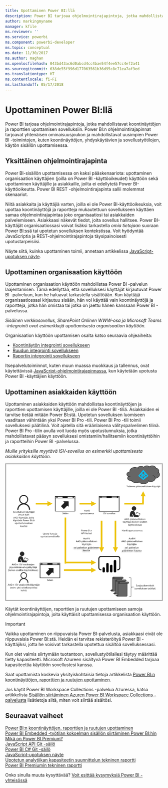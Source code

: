 ```yaml
---
title: Upottaminen Power BI:llä
description: Power BI tarjoaa ohjelmointirajapintoja, jotka mahdollistavat koontinäyttöjen ja raporttien upottamisen sovelluksiin.
author: markingmyname
manager: kfile
ms.reviewer: ''
ms.service: powerbi
ms.component: powerbi-developer
ms.topic: conceptual
ms.date: 11/30/2017
ms.author: maghan
ms.openlocfilehash: 043bd43ac6d0abcd4cc4bae54f4ee57cc4ef2a41
ms.sourcegitcommit: 638de55f996d177063561b36d95c8c71ea7af3ed
ms.translationtype: HT
ms.contentlocale: fi-FI
ms.lasthandoff: 05/17/2018
---
```

# <a name="embedding-with-power-bi"></a>Upottaminen Power BI:llä
Power BI tarjoaa ohjelmointirajapintoja, jotka mahdollistavat koontinäyttöjen ja raporttien upottamisen sovelluksiin. Power BI:n ohjelmointirajapinnat tarjoavat yhtenäisen ominaisuusjoukon ja mahdollistavat uusimpien Power BI -toimintojen, kuten koontinäyttöjen, yhdyskäytävien ja sovellustyötilojen, käytön sisällön upottamisessa.

## <a name="a-single-api"></a>Yksittäinen ohjelmointirajapinta
Power BI-sisällön upottamisessa on kaksi pääskenaariota:  upottaminen organisaation käyttäjien (joilla on Power BI -käyttöoikeudet) käyttöön sekä upottaminen käyttäjille ja asiakkaille, joilta ei edellytetä Power BI-käyttöoikeutta. Power BI REST -ohjelmointirajapinta sallii molemmat skenaariot. 

Niitä asiakkaita ja käyttäjiä varten, joilla ei ole Power BI-käyttöoikeuksia, voit upottaa koontinäyttöjä ja raportteja mukautettuun sovellukseen käyttäen samaa ohjelmointirajapintaa joko organisaatiosi tai asiakkaiden palvelemiseen. Asiakkaasi näkevät tiedot, joita sovellus hallitsee. Power BI-käyttäjät organisaatiossasi voivat lisäksi tarkastella *omia tietojaan* suoraan Power BI:ssä tai upotetun sovelluksen kontekstissa. Voit hyödyntää JavaScriptia ja REST-ohjelmointirajapintoja täysipainoisesti upotustarpeisiisi.

Näyte siitä, kuinka upottaminen toimii, annetaan artikkelissa [JavaScript-upotuksen näyte](https://microsoft.github.io/PowerBI-JavaScript/demo/).

## <a name="embedding-for-your-organization"></a>Upottaminen organisaation käyttöön
Upottaminen organisaation käyttöön mahdollistaa Power BI -palvelun laajentamisen. Tämä edellyttää, että sovelluksesi käyttäjät kirjautuvat Power BI -palveluun, kun he haluavat tarkastella sisältöään. Kun käyttäjä organisaatiossasi kirjautuu sisään, hän voi käyttää vain koontinäyttöjä ja raportteja, jotka hän omistaa tai jotka on jaettu hänen kanssaan Power BI -palvelussa. 

*Sisäinen verkkosovellus, SharePoint Onlinen WWW-osa ja Microsoft Teams -integrointi ovat esimerkkejä upottamisesta organisaation käyttöön.*

Organisaation käyttöön upottamisen osalta katso seuraavia ohjeaiheita:

* [Koontinäytön integrointi sovellukseen](integrate-dashboard.md)
* [Ruudun integrointi sovellukseen](integrate-tile.md)
* [Raportin integrointi sovellukseen](integrate-report.md)

Itsepalvelutoiminnot, kuten muun muassa muokkaus ja tallennus, ovat käytettävissä [JavaScript-ohjelmointirajapinnassa](https://github.com/Microsoft/PowerBI-JavaScript), kun käytetään upotusta Power BI -käyttäjien käyttöön.

## <a name="embedding-for-your-customers"></a>Upottaminen asiakkaiden käyttöön
Upottaminen asiakkaiden käyttöön mahdollistaa koontinäyttöjen ja raporttien upottamisen käyttäjille, joilla ei ole Power BI -tiliä. Asiakkaiden ei tarvitse tietää mitään Power BI:stä. Upotetun sovelluksen luomiseen vaaditaan vähintään yksi Power BI Pro -tili. Power BI Pro -tili toimii sovelluksesi päätilinä. Voit ajatella sitä eräänlaisena välityspalvelimen tilinä. Power BI Pro -tilin avulla voit luoda myös upotustunnuksia, jotka mahdollistavat pääsyn sovelluksesi omistamiin/hallitsemiin koontinäyttöihin ja raportteihin Power BI -palvelussa. 

*Muille yrityksille myytävä ISV-sovellus on esimerkki upottamisesta asiakkaiden käyttöön.*

![Asiakkaiden käyttöön upottamisen työnkulku](media/embedding/powerbi-embed-flow.png)

Käytät koontinäyttöjen, raporttien ja ruutujen upottamiseen samoja ohjelmointirajapintoja, joita käyttäisit upottamisessa organisaation käyttöön.

> [!IMPORTANT]
> Vaikka upottaminen on riippuvaista Power BI-palvelusta, asiakkaasi eivät ole riippuvaisia Power BI:stä. Heidän ei tarvitse rekisteröityä Power BI -käyttäjiksi, jotta he voisivat tarkastella upotettua sisältöä sovelluksessasi.
> 
> 

Kun olet valmis siirtymään tuotantoon, sovellustyötilallesi täytyy määrittää tietty kapasiteetti. Microsoft Azureen sisältyvä Power BI Embedded tarjoaa kapasiteettia käyttöön sovellustesi kanssa.

Saat upottamista koskevia yksityiskohtaisia tietoja artikkelista [Power BI:n koontinäyttöjen, raporttien ja ruutujen upottaminen](embedding-content.md).

Jos käytit Power BI Workspace Collections -palvelua Azuressa, katso artikkelista [Sisällön siirtäminen Azuren Power BI Workspace Collections -palvelusta](migrate-from-powerbi-embedded.md) lisätietoja siitä, miten voit siirtää sisältösi.

## <a name="next-steps"></a>Seuraavat vaiheet
[Power BI:n koontinäyttöjen, raporttien ja ruutujen upottaminen](embedding-content.md)  
[Power BI Embedded -työtilan kokoelman sisällön siirtäminen Power BI:hin](migrate-from-powerbi-embedded.md)  
[Mikä on Power BI Premium?](../service-premium.md)  
[JavaScript API Git -säilö](https://github.com/Microsoft/PowerBI-JavaScript)  
[Power BI C# Git -säilö](https://github.com/Microsoft/PowerBI-CSharp)  
[JavaScript-upotuksen näyte](https://microsoft.github.io/PowerBI-JavaScript/demo/)  
[Upotetun analytiikan kapasiteetin suunnittelun tekninen raportti](https://aka.ms/pbiewhitepaper)  
[Power BI Premiumin tekninen raportti](https://aka.ms/pbipremiumwhitepaper)  

Onko sinulla muuta kysyttävää? [Voit esittää kysymyksiä Power BI -yhteisössä](http://community.powerbi.com/)

